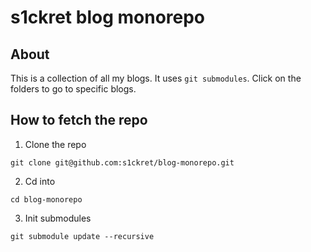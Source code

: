 # s1ckret blog monorepo

## About

This is a collection of all my blogs. It uses `git submodules`. Click on the folders to go to specific blogs.

## How to fetch the repo

1. Clone the repo
```shell
git clone git@github.com:s1ckret/blog-monorepo.git
```

2. Cd into
```shell
cd blog-monorepo
```

3. Init submodules
```shell
git submodule update --recursive
```